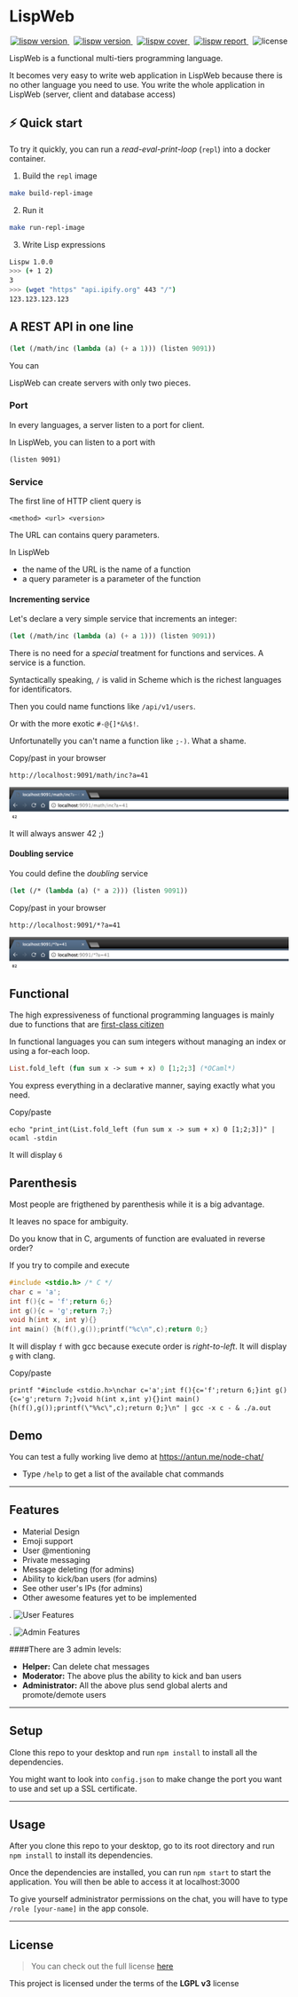 LispWeb
============
<p align="center">
  <a href="https://pkg.go.dev/github.com/create-go-app/cli/v3?tab=doc" 
target="_blank">
    <img src="https://img.shields.io/badge/version-0.1.0-blue?style=for-the-badge" alt="lispw version" />
  </a>&nbsp;
  <a href="https://pkg.go.dev/github.com/create-go-app/cli/v3?tab=doc" 
target="_blank">
    <img src="https://img.shields.io/github/issues/yoanncouillec/lispweb.ml?style=for-the-badge" alt="lispw version" />
  </a>&nbsp;
  <a href="https://gocover.io/github.com/create-go-app/cli/pkg/cgapp" target="_blank">
    <img src="https://img.shields.io/badge/Go_Cover-88.3%25-success?style=for-the-badge&logo=none" alt="lispw cover" />
  </a>&nbsp;
  <a href="https://goreportcard.com/report/github.com/create-go-app/cli" target="_blank">
    <img src="https://img.shields.io/badge/Go_report-A+-success?style=for-the-badge&logo=none" alt="lispw report" />
  </a>&nbsp;
  <img src="https://img.shields.io/badge/license-apache_2.0-red?style=for-the-badge&logo=none" alt="license" />
</p>

LispWeb is a functional multi-tiers programming language.

It becomes very easy to write web application in LispWeb because there
is no other language you need to use. You write the whole application
in LispWeb (server, client and database access)

## ⚡️ Quick start

To try it quickly, you can run a *read-eval-print-loop* (`repl`) into a docker container.

1. Build the `repl` image

```bash
make build-repl-image
```

2. Run it

```bash
make run-repl-image
```

3. Write Lisp expressions

```bash
Lispw 1.0.0
>>> (+ 1 2)
3
>>> (wget "https" "api.ipify.org" 443 "/")
123.123.123.123
```

## A REST API in one line

```scheme
(let (/math/inc (lambda (a) (+ a 1))) (listen 9091))
```

You can

LispWeb can create servers with only two pieces.

### Port

In every languages, a server listen to a port for client.

In LispWeb, you can listen to a port with

```
(listen 9091)
```

### Service

The first line of HTTP client query is

```
<method> <url> <version>
```

The URL can contains query parameters.

In LispWeb

-  the name of the URL is the name of a function
-  a query parameter is a parameter of the function

#### Incrementing service

Let's declare a very simple service that increments an integer:

```scheme
(let (/math/inc (lambda (a) (+ a 1))) (listen 9091))
```

There is no need for a *special* treatment for functions and services.
A service is a function.

Syntactically speaking, `/` is valid in Scheme which is the richest languages for identificators.

Then you could name functions like `/api/v1/users`. 

Or with the more exotic `#-@{]*&%$!`.

Unfortunatelly you can't name a function like `;-)`. What a shame.

Copy/past in your browser

```
http://localhost:9091/math/inc?a=41
```
![](images/inc.png)

It will always answer 42 ;)

#### Doubling service

You could define the *doubling* service

```scheme
(let (/* (lambda (a) (* a 2))) (listen 9091))
```

Copy/past in your browser

```
http://localhost:9091/*?a=41
```
![](images/mult.png)

## Functional

The high expressiveness of functional programming languages is mainly due to functions that are [first-class citizen](https://en.wikipedia.org/wiki/First-class_citizen)

In functional languages you can sum integers without managing an index or using a for-each loop.

```ocaml
List.fold_left (fun sum x -> sum + x) 0 [1;2;3] (*OCaml*)
```

You express everything in a declarative manner, saying exactly what you need.

Copy/paste

```shell
echo "print_int(List.fold_left (fun sum x -> sum + x) 0 [1;2;3])" | ocaml -stdin
```

It will display `6`

## Parenthesis 

Most people are frigthened by parenthesis while it is a big advantage. 

It leaves no space for ambiguity.

Do you know that in C, arguments of function are evaluated in reverse order?

If you try to compile and execute

```c
#include <stdio.h> /* C */
char c = 'a';
int f(){c = 'f';return 6;}
int g(){c = 'g';return 7;}
void h(int x, int y){}
int main() {h(f(),g());printf("%c\n",c);return 0;}
```

It will display `f` with gcc because execute order is *right-to-left*.
It will display `g` with clang.

Copy/paste 

```shell
printf "#include <stdio.h>\nchar c='a';int f(){c='f';return 6;}int g(){c='g';return 7;}void h(int x,int y){}int main(){h(f(),g());printf(\"%%c\",c);return 0;}\n" | gcc -x c - & ./a.out
```

## Demo
You can test a fully working live demo at https://antun.me/node-chat/
- Type `/help` to get a list of the available chat commands

---

## Features
- Material Design
- Emoji support
- User @mentioning
- Private messaging
- Message deleting (for admins)
- Ability to kick/ban users (for admins)
- See other user's IPs (for admins)
- Other awesome features yet to be implemented

.
![User Features](http://i.imgur.com/WbF1fi2.png)

.
![Admin Features](http://i.imgur.com/xQFaadt.png)


####There are 3 admin levels:
- **Helper:** Can delete chat messages
- **Moderator:** The above plus the ability to kick and ban users
- **Administrator:** All the above plus send global alerts and promote/demote users

---

## Setup
Clone this repo to your desktop and run `npm install` to install all the dependencies.

You might want to look into `config.json` to make change the port you want to use and set up a SSL certificate.

---

## Usage
After you clone this repo to your desktop, go to its root directory and run `npm install` to install its dependencies.

Once the dependencies are installed, you can run  `npm start` to start the application. You will then be able to access it at localhost:3000

To give yourself administrator permissions on the chat, you will have to type `/role [your-name]` in the app console.

---

## License
>You can check out the full license [here](https://github.com/IgorAntun/node-chat/blob/master/LICENSE)

This project is licensed under the terms of the **LGPL v3** license

